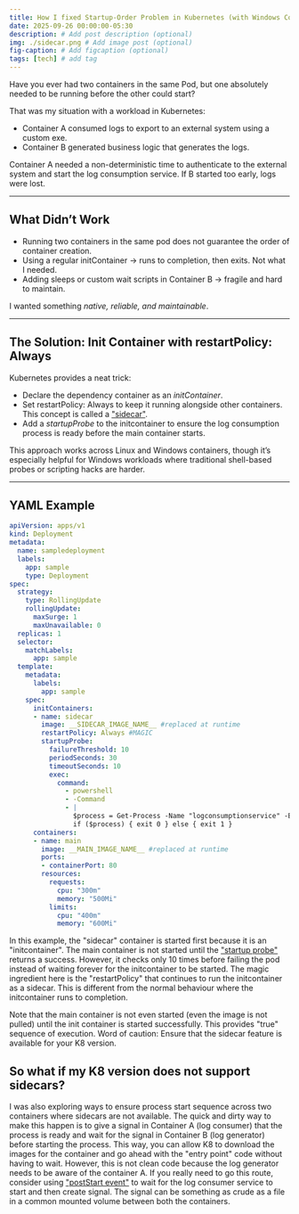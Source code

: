```yaml
---
title: How I fixed Startup-Order Problem in Kubernetes (with Windows Containers)
date: 2025-09-26 00:00:00-05:30
description: # Add post description (optional)
img: ./sidecar.png # Add image post (optional)
fig-caption: # Add figcaption (optional)
tags: [tech] # add tag
---
```


Have you ever had two containers in the same Pod, but one absolutely needed to be running before the other could start?  

That was my situation with a workload in Kubernetes:

- Container A consumed logs to export to an external system using a custom exe.  
- Container B generated business logic that generates the logs.  

Container A needed a non-deterministic time to authenticate to the external system and start the log consumption service. If B started too early, logs were lost.

---

## What Didn’t Work
- Running two containers in the same pod does not guarantee the order of container creation.
- Using a regular initContainer → runs to completion, then exits. Not what I needed.  
- Adding sleeps or custom wait scripts in Container B → fragile and hard to maintain.  

I wanted something *native, reliable, and maintainable*.  

---

## The Solution: Init Container with restartPolicy: Always

Kubernetes provides a neat trick:

- Declare the dependency container as an *initContainer*.  
- Set restartPolicy: Always to keep it running alongside other containers. This concept is called a ["sidecar"](https://kubernetes.io/docs/concepts/workloads/pods/sidecar-containers/). 
- Add a *startupProbe* to the initcontainer to ensure the log consumption process is ready before the main container starts.  

This approach works across Linux and Windows containers, though it’s especially helpful for Windows workloads where traditional shell-based probes or scripting hacks are harder.  

---

## YAML Example

```yaml
apiVersion: apps/v1
kind: Deployment
metadata:
  name: sampledeployment
  labels: 
    app: sample
    type: Deployment
spec:
  strategy:
    type: RollingUpdate
    rollingUpdate:
      maxSurge: 1
      maxUnavailable: 0
  replicas: 1
  selector:
    matchLabels:
      app: sample
  template:
    metadata:
      labels:
        app: sample
    spec:
      initContainers:
      - name: sidecar
        image: __SIDECAR_IMAGE_NAME__ #replaced at runtime
        restartPolicy: Always #MAGIC
        startupProbe:
          failureThreshold: 10
          periodSeconds: 30
          timeoutSeconds: 10
          exec:
            command:
              - powershell
              - -Command
              - |
                $process = Get-Process -Name "logconsumptionservice" -ErrorAction SilentlyContinue
                if ($process) { exit 0 } else { exit 1 }
      containers:
      - name: main
        image: __MAIN_IMAGE_NAME__ #replaced at runtime
        ports: 
        - containerPort: 80
        resources:
          requests:
            cpu: "300m"
            memory: "500Mi"
          limits:
            cpu: "400m"
            memory: "600Mi"
```
In this example, the "sidecar" container is started first because it is an "initcontainer". The main container is not started until the ["startup probe"](https://kubernetes.io/docs/concepts/configuration/liveness-readiness-startup-probes/#startup-probe) returns a success. However, it checks only 10 times before failing the pod instead of waiting forever for the initcontainer to be started.
The magic ingredient here is the "restartPolicy" that continues to run the initcontainer as a sidecar. This is different from the normal behaviour where the initcontainer runs to completion.

Note that the main container is not even started (even the image is not pulled) until the init container is started successfully. This provides "true" sequence of execution.
Word of caution: Ensure that the sidecar feature is available for your K8 version.

## So what if my K8 version does not support sidecars?
I was also exploring ways to ensure process start sequence across two containers where sidecars are not available. The quick and dirty way to make this happen is to give a signal in Container A (log consumer) that the process is ready and wait for the signal in Container B (log generator) before starting the process. This way, you can allow K8 to download the images for the container and go ahead with the "entry point" code without having to wait. However, this is not clean code because the log generator needs to be aware of the container A.
If you really need to go this route, consider using ["postStart event"](https://kubernetes.io/docs/tasks/configure-pod-container/attach-handler-lifecycle-event/) to wait for the log consumer service to start and then create signal. The signal can be something as crude as a file in a common mounted volume between both the containers.

